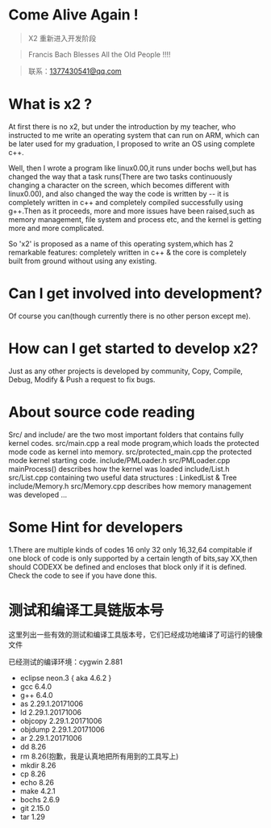# Come Alive Again !
> X2 重新进入开发阶段

> Francis Bach Blesses All the Old People !!!!

> 联系：1377430541@qq.com

# What is x2 ?
At first there is no x2, but under the introduction by my teacher, who instructed to me write an operating system that can run on ARM, which can be later used for my graduation, I proposed to write an OS using complete c++.

Well, then I wrote a program like linux0.00,it runs under bochs well,but has changed the way that a task runs(There are two tasks continuously changing a character on the screen, which becomes different with linux0.00), and also changed the way the code is written by -- it is completely written in c++ and completely compiled successfully using g++.Then as it proceeds, more and more issues have been raised,such as memory management, file system and process etc, and the kernel is getting more and more complicated.

So 'x2' is proposed as a name of this operating system,which has 2 remarkable features: completely written in c++ & the core is completely built from ground without using any existing.


# Can I get involved into development?
Of course you can(though currently there is no other person except me).

# How can I get started to develop x2?
Just as any other projects is developed by community, Copy, Compile, Debug, Modify & Push a request to
fix bugs.

# About source code reading
Src/ and include/ are the two most important folders that contains fully kernel codes.
src/main.cpp 			a real mode program,which loads the protected mode code as kernel into memory.
src/protected_main.cpp 		the protected mode kernel starting code.
include/PMLoader.h src/PMLoader.cpp		mainProcess() describes how the kernel was loaded
include/List.h src/List.cpp	containing two useful data structures : LinkedList & Tree
include/Memory.h src/Memory.cpp describes how memory management was developed
...
 


# Some Hint for developers
1.There are multiple kinds of codes
	16 only
	32 only
	16,32,64 compitable
if one block of code is only supported by a certain length of bits,say XX,then should CODEXX be defined and encloses that block only if it is defined.
Check the code to see if you have done this.

# 测试和编译工具链版本号
这里列出一些有效的测试和编译工具版本号，它们已经成功地编译了可运行的镜像文件

已经测试的编译环境：cygwin 2.881

- eclipse	neon.3 { aka 4.6.2 }
- gcc	6.4.0
- g++	6.4.0
- as	2.29.1.20171006
- ld	2.29.1.20171006
- objcopy	2.29.1.20171006
- objdump	2.29.1.20171006
- ar	2.29.1.20171006
- dd	8.26
- rm	8.26(抱歉，我是认真地把所有用到的工具写上)
- mkdir	8.26
- cp	8.26
- echo	8.26
- make	4.2.1
- bochs	2.6.9
- git	2.15.0
- tar	1.29

